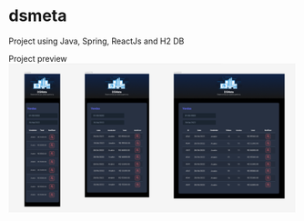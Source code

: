 # dsmeta
Project using Java, Spring, ReactJs and H2 DB

Project preview
<img src="https://github.com/rodrigowe1988/dsmeta/blob/main/dsmeta-telas.png?raw=true">
